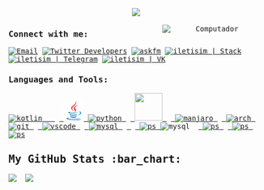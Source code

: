 <samp>
 <p align="center">
  <a href="https://github.com/DenverCoder1/readme-typing-svg"><img src="https://readme-typing-svg.herokuapp.com?font=Arial&center=true&lines=Hello+I'm+Coder+Mert"></a>
</p>

  <p align="center">
<img src="https://j.gifs.com/vO0xEx.gif" min-width="200px" max-width="200px" width="200px" align="right" alt="Computador">
<h3 >Connect with me:</h3>



<p >
<a target="_blank" href="mailto:codermert@bk.ru"><img alt="Email" src="https://img.shields.io/badge/Mail-ru-cD1?style=for-the-badge&logo=Mail.ru&logoColor=01060a&color=4495d4"></a>
<a target="_blank" href="https://twitter.com/codermert"><img alt="Twitter Developers" src="https://img.shields.io/badge/twitter-cD1?style=for-the-badge&logo=twitter&logoColor=01060a&color=4495d4"></a>
<a target="_blank" href="https://ask.fm/codermertx"><img alt="askfm" src="https://img.shields.io/badge/ask.fm-2B2A29.svg?style=for-the-badge&logo=askfm&logoColor=ee1144"></a>
<a target="" href="https://stackoverflow.com/users/15413885/coder-mert">        <img alt="iletisim | Stack"  src="https://img.shields.io/badge/stackoverflow-2B2A29.svg?style=for-the-badge&logo=stackoverflow&logoColor=orange"></a>
<a target="_blank" href="https://t.me/codermert">               <img alt="iletisim | Telegram" src="https://img.shields.io/badge/telegram-2B2A29.svg?style=for-the-badge&logo=telegram&logoColor=18eaed"></a>
<a target="_blank" href="https://vk.com/codermert">               <img alt="iletisim | VK" src="https://img.shields.io/badge/vk-2B2A29.svg?style=for-the-badge&logo=vk&logoColor=18eaed"></a>
 

</p>
<h3 >Languages and Tools:</h3>
<p ><a href="https://kotlinlang.org/" target="_blank"> <img src="https://upload.wikimedia.org/wikipedia/commons/7/74/Kotlin_Icon.png" alt="kotlin" width="35" height="35"/>   &ensp;
</a>&ensp;<a href="https://www.java.com" target="_blank"> <img src="https://raw.githubusercontent.com/devicons/devicon/master/icons/java/java-original.svg" alt="java" width="40" height="40"/>
 <a href="https://www.python.org" target="_blank"> <img src="https://upload.wikimedia.org/wikipedia/commons/thumb/c/c3/Python-logo-notext.svg/1024px-Python-logo-notext.svg.png" alt="python" width="40" height="40"/>
</a>&ensp;<a href="https://developer.android.com/" target="_blank"> <img src="https://developer.android.com/images/logos/android.svg" width="55" height="55"/> 
</a>&ensp;<a href="https://manjaro.org/" target="_blank"> <img src="https://upload.wikimedia.org/wikipedia/commons/0/07/Manjaro-logo.png" alt="manjaro" width="60" height="40"/> 
</a>&ensp;<a href="https://archcraft.io/" target="_blank"> <img src="https://archcraft.io/images/logo.svg" alt="arch" width="60" height="40"/> 
 </a>&ensp;<a href="https://git-scm.com/" target="_blank"> <img src="https://www.vectorlogo.zone/logos/git-scm/git-scm-icon.svg" alt="git" width="40" height="40"/> 
 </a>&ensp;<a href="https://code.visualstudio.com" target="_blank"> <img src="https://logojinni.com/image/logos/visual%20studio%20code-687.svg" alt="vscode" width="40" height="40"/> 
</a>&ensp;<a href="https://www.mysql.com" target="_blank"> <img src="https://static.cdnlogo.com/logos/m/10/mysql.svg" alt="mysql" width="40" height="40"/>
</a>&ensp;<a href="https://docs.google.com/spreadsheets/u/0/" target="_blank"> 
</a>&ensp;<a href="https://developer.android.com/studio" target="_blank"> <img src="https://i.postimg.cc/wMgW67VC/android-studio.png" alt="ps" width="40" height="40"/>
</a><img src="https://upload.wikimedia.org/wikipedia/commons/thumb/3/34/Microsoft_Office_Excel_%282019%E2%80%93present%29.svg/640px-Microsoft_Office_Excel_%282019%E2%80%93present%29.svg.png" alt="mysql" width="40" height="40"/>
</a>&ensp;<a href="https://www.postman.com/" target="_blank"> <img src="https://seeklogo.com/images/P/postman-logo-0087CA0D15-seeklogo.com.png" alt="ps" width="40" height="40"/>
</a>&ensp;<a href="https://www.adobe.com/products/photoshop.html" target="_blank"> <img src="https://upload.wikimedia.org/wikipedia/commons/thumb/a/af/Adobe_Photoshop_CC_icon.svg/2101px-Adobe_Photoshop_CC_icon.svg.png" alt="ps" width="40" height="40"/> 
</a>&ensp;<a href="https://www.adobe.com/tr/products/xd.html" target="_blank"> <img src="https://upload.wikimedia.org/wikipedia/commons/thumb/c/c2/Adobe_XD_CC_icon.svg/200px-Adobe_XD_CC_icon.svg.png" alt="ps" width="40" height="40"/>
  </a> 
</p>



<h2 >My GitHub Stats :bar_chart:</h2>
<p>
  <img src="https://github-readme-stats.vercel.app/api?username=codermert&show_icons=true&theme=tokyonight" height="130">&ensp;
  <img src="https://github-readme-stats.vercel.app/api/top-langs/?username=codermert&layout=compact&theme=tokyonight" height="130">
  
</p>
 


